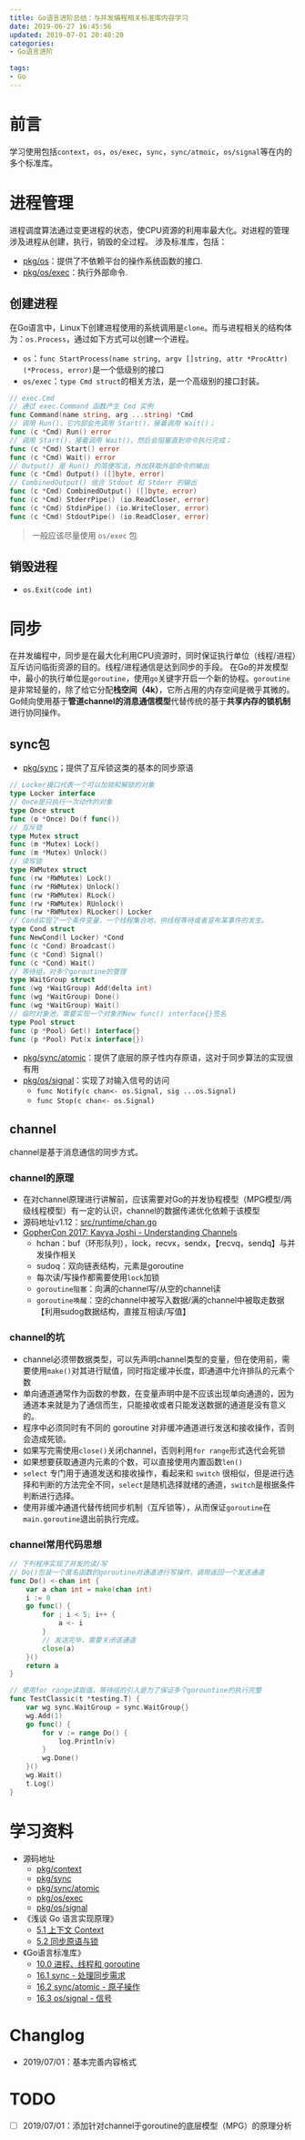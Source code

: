 ```yaml
---
title: Go语言进阶总结：与并发编程相关标准库内容学习
date: 2019-06-27 16:45:56
updated: 2019-07-01 20:48:20
categories:
- Go语言进阶

tags:
- Go
---
```

# 前言
学习使用包括`context`，`os`，`os/exec`，`sync`，`sync/atmoic`，`os/signal`等在内的多个标准库。

<!-- more -->
# 进程管理
进程调度算法通过变更进程的状态，使CPU资源的利用率最大化。对进程的管理涉及进程从创建，执行，销毁的全过程。
涉及标准库，包括：
- [pkg/os](https://golang.google.cn/pkg/os/)：提供了不依赖平台的操作系统函数的接口.
- [pkg/os/exec](https://golang.google.cn/pkg/os/exec/)：执行外部命令.

## 创建进程
在Go语言中，Linux下创建进程使用的系统调用是`clone`。而与进程相关的结构体为：`os.Process`，通过如下方式可以创建一个进程。
- `os`：`func StartProcess(name string, argv []string, attr *ProcAttr) (*Process, error)`是一个低级别的接口
- `os/exec`：`type Cmd struct`的相关方法，是一个高级别的接口封装。

```go
// exec.Cmd
// 通过 exec.Command 函数产生 Cmd 实例
func Command(name string, arg ...string) *Cmd
// 调用 Run()，它内部会先调用 Start()，接着调用 Wait()；
func (c *Cmd) Run() error
// 调用 Start()，接着调用 Wait()，然后会阻塞直到命令执行完成；
func (c *Cmd) Start() error
func (c *Cmd) Wait() error
// Output() 是 Run() 的简便写法，外加获取外部命令的输出
func (c *Cmd) Output() ([]byte, error)
// CombinedOutput() 组合 Stdout 和 Stderr 的输出
func (c *Cmd) CombinedOutput() ([]byte, error)
func (c *Cmd) StderrPipe() (io.ReadCloser, error)
func (c *Cmd) StdinPipe() (io.WriteCloser, error)
func (c *Cmd) StdoutPipe() (io.ReadCloser, error)
```

> 一般应该尽量使用 `os/exec` 包

## 销毁进程
- `os.Exit(code int)`

# 同步
在并发编程中，同步是在最大化利用CPU资源时，同时保证执行单位（线程/进程）互斥访问临街资源的目的。线程/进程通信是达到同步的手段。
在Go的并发模型中，最小的执行单位是`goroutine`，使用`go`关键字开启一个新的协程。`goroutine`是非常轻量的，除了给它分配**栈空间（4k）**，它所占用的内存空间是微乎其微的。Go倾向使用基于**管道channel的消息通信模型**代替传统的基于**共享内存的锁机制**进行协同操作。

## sync包
- [pkg/sync](https://golang.google.cn/pkg/sync/)；提供了互斥锁这类的基本的同步原语

```go
// Locker接口代表一个可以加锁和解锁的对象
type Locker interface
// Once是只执行一次动作的对象
type Once struct
func (o *Once) Do(f func())
// 互斥锁
type Mutex struct
func (m *Mutex) Lock()
func (m *Mutex) Unlock()
// 读写锁
type RWMutex struct
func (rw *RWMutex) Lock()
func (rw *RWMutex) Unlock()
func (rw *RWMutex) RLock()
func (rw *RWMutex) RUnlock()
func (rw *RWMutex) RLocker() Locker
// Cond实现了一个条件变量，一个线程集合地，供线程等待或者宣布某事件的发生。
type Cond struct
func NewCond(l Locker) *Cond
func (c *Cond) Broadcast()
func (c *Cond) Signal()
func (c *Cond) Wait()
// 等待组，对多个goroutine的管理
type WaitGroup struct
func (wg *WaitGroup) Add(delta int)
func (wg *WaitGroup) Done()
func (wg *WaitGroup) Wait()
// 临时对象池，需要实现一个对象的New func() interface{}签名
type Pool struct
func (p *Pool) Get() interface{}
func (p *Pool) Put(x interface{})
```

- [pkg/sync/atomic](https://golang.google.cn/pkg/sync/atomic/)：提供了底层的原子性内存原语，这对于同步算法的实现很有用
- [pkg/os/signal](https://golang.google.cn/pkg/os/signal/)：实现了对输入信号的访问
    - `func Notify(c chan<- os.Signal, sig ...os.Signal)`
    - `func Stop(c chan<- os.Signal)`

## channel
channel是基于消息通信的同步方式。
### channel的原理
- 在对channel原理进行讲解前，应该需要对Go的并发协程模型（MPG模型/两级线程模型）有一定的认识，channel的数据传递优化依赖于该模型
- 源码地址v1.12：[src/runtime/chan.go](https://golang.org/src/runtime/chan.go)
- [GopherCon 2017: Kavya Joshi - Understanding Channels](https://www.youtube.com/watch?v=KBZlN0izeiY)
    - hchan：buf（环形队列），lock，recvx，sendx，【recvq，sendq】与并发操作相关
    - sudoq：双向链表结构，元素是goroutine
    - 每次读/写操作都需要使用`lock`加锁
    - `goroutine阻塞`：向满的channel写/从空的channel读
    - `goroutine唤醒`：空的channel中被写入数据/满的channel中被取走数据【利用sudog数据结构，直接互相读/写值】

### channel的坑
- channel必须带数据类型，可以先声明channel类型的变量，但在使用前，需要使用`make()`对其进行赋值，同时指定缓冲长度，即通道中允许排队的元素个数
- 单向通道通常作为函数的参数，在变量声明中是不应该出现单向通道的，因为通道本来就是为了通信而生，只能接收或者只能发送数据的通道是没有意义的。
- 程序中必须同时有不同的 goroutine 对非缓冲通道进行发送和接收操作，否则会造成死锁。
- 如果写完需使用`close()`关闭channel，否则利用`for range`形式迭代会死锁
- 如果想要获取通道内元素的个数，可以直接使用内置函数`len()`
- `select` 专门用于通道发送和接收操作，看起来和 `switch` 很相似，但是进行选择和判断的方法完全不同，`select`是随机选择就绪的通道，`switch`是根据条件判断进行选择。
- 使用非缓冲通道代替传统同步机制（互斥锁等），从而保证`goroutine`在`main.goroutine`退出前执行完成。

### channel常用代码思想
```go
// 下列程序实现了并发的读/写
// Do()包装一个匿名函数的goroutine对通道进行写操作，调用返回一个发送通道
func Do() <-chan int {
    var a chan int = make(chan int)
    i := 0
    go func() {
        for ; i < 5; i++ {
            a <- i
        }
        // 发送完毕，需要关闭该通道
        close(a)
    }()
    return a
}

// 使用for range读取值，等待组的引入是为了保证多个gorountine的执行完整
func TestClassic(t *testing.T) {
    var wg sync.WaitGroup = sync.WaitGroup{}
    wg.Add(1)
    go func() {
        for v := range Do() {
            log.Println(v)
        }
        wg.Done()
    }()
    wg.Wait()
    t.Log()
}
```

# 学习资料
- 源码地址
    - [pkg/context](https://golang.google.cn/pkg/context/)
    - [pkg/sync](https://golang.google.cn/pkg/sync/)
    - [pkg/sync/atomic](https://golang.google.cn/pkg/sync/atomic/)
    - [pkg/os/exec](https://golang.google.cn/pkg/os/exec/)
    - [pkg/os/signal](https://golang.google.cn/pkg/os/signal/)
- 《浅谈 Go 语言实现原理》
    - [5.1 上下文 Context](https://draveness.me/golang/concurrency/golang-context.html)
    - [5.2 同步原语与锁](https://draveness.me/golang/concurrency/golang-sync-primitives.html)
- 《Go语言标准库》
    - [10.0 进程、线程和 goroutine](https://github.com/polaris1119/The-Golang-Standard-Library-by-Example/blob/master/chapter10/10.0.md)
    - [16.1 sync - 处理同步需求](https://github.com/polaris1119/The-Golang-Standard-Library-by-Example/blob/master/chapter16/16.01.md)
    - [16.2 sync/atomic - 原子操作](https://github.com/polaris1119/The-Golang-Standard-Library-by-Example/blob/master/chapter16/16.02.md)
    - [16.3 os/signal - 信号](https://github.com/polaris1119/The-Golang-Standard-Library-by-Example/blob/master/chapter16/16.03.md)

# Changlog
- 2019/07/01：基本完善内容格式

# TODO
- [ ] 2019/07/01：添加针对channel于goroutine的底层模型（MPG）的原理分析